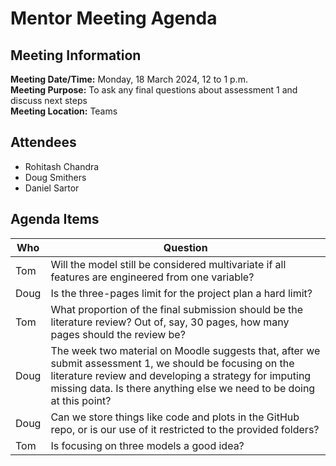 # Mentor Meeting Agenda
## Meeting Information
**Meeting Date/Time:** Monday, 18 March 2024, 12 to 1 p.m.  
**Meeting Purpose:** To ask any final questions about assessment 1 and discuss next steps  
**Meeting Location:** Teams  

## Attendees
- Rohitash Chandra
- Doug Smithers
- Daniel Sartor

## Agenda Items

Who | Question
---- | ----
Tom | Will the model still be considered multivariate if all features are engineered from one variable?
Doug | Is the three-pages limit for the project plan a hard limit?
Tom | What proportion of the final submission should be the literature review? Out of, say, 30 pages, how many pages should the review be?
Doug | The week two material on Moodle suggests that, after we submit assessment 1, we should be focusing on the literature review and developing a strategy for imputing missing data. Is there anything else we need to be doing at this point?
Doug | Can we store things like code and plots in the GitHub repo, or is our use of it restricted to the provided folders?
Tom | Is focusing on three models a good idea?
